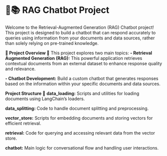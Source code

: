 # 🤖📚 RAG Chatbot Project
Welcome to the Retrieval-Augmented Generation (RAG) Chatbot project! This project is designed to build a chatbot that can respond accurately to queries using information from your documents and data sources, rather than solely relying on pre-trained knowledge.

**🚀 Project Overview 🚀**
This project explores two main topics:
**- Retrieval Augmented Generation (RAG):** This powerful application retrieves contextual documents from an external dataset to enhance response quality and relevance.

**- Chatbot Development:** Build a custom chatbot that generates responses based on the information within your specific documents and data sources.

**Project Structure 📂**
**data_loading:** Scripts and utilities for loading documents using LangChain’s loaders.

**data_splitting:** Code to handle document splitting and preprocessing.

**vector_store:** Scripts for embedding documents and storing vectors for efficient retrieval.

**retrieval:** Code for querying and accessing relevant data from the vector store.

**chatbot:** Main logic for conversational flow and handling user interactions.
